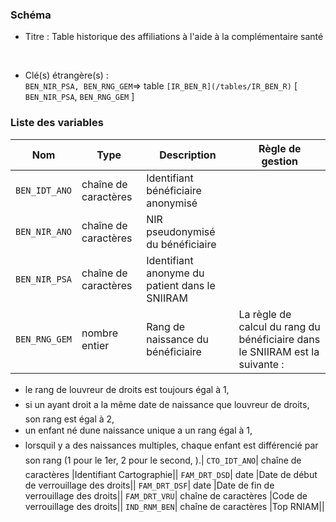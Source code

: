 ### Schéma


- Titre : Table historique des affiliations à l'aide à la complémentaire santé
<br />



- Clé(s) étrangère(s) : <br />
`BEN_NIR_PSA, BEN_RNG_GEM`=> table `[IR_BEN_R](/tables/IR_BEN_R)` [ `BEN_NIR_PSA`, `BEN_RNG_GEM` ]<br />

 
### Liste des variables

Nom | Type | Description | Règle de gestion
-|-|-|-
`BEN_IDT_ANO`| chaîne de caractères |Identifiant bénéficiaire anonymisé||
`BEN_NIR_ANO`| chaîne de caractères |NIR pseudonymisé du bénéficiaire||
`BEN_NIR_PSA`| chaîne de caractères |Identifiant anonyme du patient dans le SNIIRAM||
`BEN_RNG_GEM`| nombre entier |Rang de naissance du bénéficiaire|La règle de calcul du rang du bénéficiaire dans le SNIIRAM est la suivante :
- le rang de louvreur de droits est toujours égal à 1,
- si un ayant droit a la même date de naissance que louvreur de droits, son rang est égal à 2,
- un enfant né dune naissance unique a un rang égal à 1,
- lorsquil y a des naissances multiples, chaque enfant est différencié par son rang (1 pour le 1er, 2 pour le second, ).|
`CTO_IDT_ANO`| chaîne de caractères |Identifiant Cartographie||
`FAM_DRT_DSD`| date |Date de début de verrouillage des droits||
`FAM_DRT_DSF`| date |Date de fin de verrouillage des droits||
`FAM_DRT_VRU`| chaîne de caractères |Code de verrouillage des droits||
`IND_RNM_BEN`| chaîne de caractères |Top RNIAM||